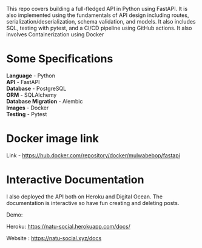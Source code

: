 This repo covers building a full-fledged API in Python using FastAPI. It is also implemented using the fundamentals of API design including routes, serialization/deserialization, schema validation, and models. It also includes SQL, testing with pytest, and a CI/CD pipeline using GitHub actions. It also involves Containerization using Docker

# Some Specifications
**Language** - Python <bR>
**API** - FastAPI <br>
**Database** - PostgreSQL <br>
**ORM** - SQLAlchemy <br>
**Database Migration** - Alembic <br>
**Images** - Docker<br>
**Testing** - Pytest<br>

# Docker image link
Link - https://hub.docker.com/repository/docker/mulwabebop/fastapi <br>

# Interactive Documentation

I also deployed the API both on Heroku and Digital Ocean. The documentation is interactive so have fun creating and deleting posts.

Demo: 

Heroku: https://natu-social.herokuapp.com/docs/ <br>


Website : https://natu-social.xyz/docs


